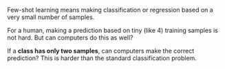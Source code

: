 <!--ts-->


<!-- Created by https://github.com/ekalinin/github-markdown-toc -->
<!-- Added by: gil_diy, at: Thu 11 May 2023 08:25:51 AM IDT -->

<!--te-->


Few-shot learning means making classification or regression based on a very
small number of samples.

For a human, making a prediction based on tiny (like 4) training samples is not hard. But can computers do this as well?

If a **class has only two samples**, can computers make the correct prediction? This is harder than the standard classification problem.